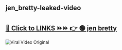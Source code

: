 
 ## jen_bretty-leaked-video 

# <h2><a href="https://clipsfans.com/jen_bretty&ref=git">🔗 Click to LINKS ⏩⏩ 👉 🟢 jen bretty </a></h2>

<a href="https://clipsfans.com/jen_bretty&ref=git" rel="nofollow" data-target="animated-image.originalLink"><img src="https://i.ibb.co.com/xMMVF88/686577567.gif" alt="Viral Video Original" style="max-width: 100%; display: inline-block;" data-target="animated-image.originalImage"></a>
